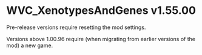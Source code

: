 # WVC_XenotypesAndGenes v1.55.00
 
Pre-release versions require resetting the mod settings.

Versions above 1.00.96 require (when migrating from earlier versions of the mod) a new game.